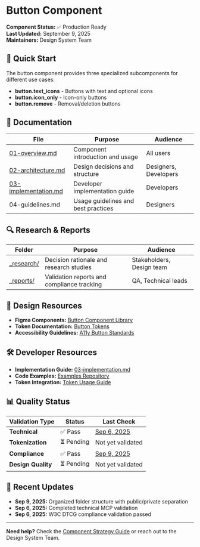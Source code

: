 # Button Component

**Component Status:** ✅ Production Ready  
**Last Updated:** September 9, 2025  
**Maintainers:** Design System Team

## 🚀 Quick Start

The button component provides three specialized subcomponents for different use cases:
- **button.text_icons** - Buttons with text and optional icons
- **button.icon_only** - Icon-only buttons  
- **button.remove** - Removal/deletion buttons

## 📖 Documentation

| File | Purpose | Audience |
|------|---------|----------|
| [01-overview.md](01-overview.md) | Component introduction and usage | All users |
| [02-architecture.md](02-architecture.md) | Design decisions and structure | Designers, Developers |
| [03-implementation.md](03-implementation.md) | Developer implementation guide | Developers |
| 04-guidelines.md | Usage guidelines and best practices | Designers |

## 🔍 Research & Reports

| Folder | Purpose | Audience |
|--------|---------|----------|
| [_research/](_research/) | Decision rationale and research studies | Stakeholders, Design team |
| [_reports/](_reports/) | Validation reports and compliance tracking | QA, Technical leads |

## 🎨 Design Resources

- **Figma Components:** [Button Component Library](link-to-figma)
- **Token Documentation:** [Button Tokens](../03-design-tokens/)
- **Accessibility Guidelines:** [A11y Button Standards](_reports/03-compliance/)

## 🛠️ Developer Resources

- **Implementation Guide:** [03-implementation.md](03-implementation.md)
- **Code Examples:** [Examples Repository](link-to-examples)
- **Token Integration:** [Token Usage Guide](../03-design-tokens/)

## 📊 Quality Status

| Validation Type | Status | Last Check |
|----------------|--------|------------|
| **Technical** | ✅ Pass | [Sep 6, 2025](_reports/01-technical/) |
| **Tokenization** | ⏳ Pending | Not yet validated |
| **Compliance** | ✅ Pass | [Sep 9, 2025](_reports/03-compliance/) |
| **Design Quality** | ⏳ Pending | Not yet validated |

## 🔄 Recent Updates

- **Sep 9, 2025:** Organized folder structure with public/private separation
- **Sep 6, 2025:** Completed technical MCP validation
- **Sep 6, 2025:** W3C DTCG compliance validation passed

---

**Need help?** Check the [Component Strategy Guide](../../07-workflow/maintainers/component-documentation-separation-strategy.md) or reach out to the Design System Team.
